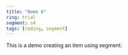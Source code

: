 ```yaml
---
title: "Demo 6"
ring: trial
segment: s4
tags: [coding, segment]
---
```


This is a demo creating an item using segment.
